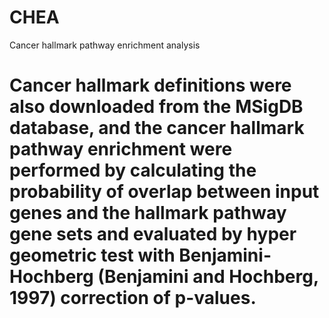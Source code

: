 # CHEA
Cancer hallmark pathway enrichment analysis



# Cancer hallmark definitions were also downloaded from the MSigDB database, and the cancer hallmark pathway enrichment were performed by calculating the probability of overlap between input genes and the hallmark pathway gene sets and evaluated by hyper geometric test with Benjamini-Hochberg (Benjamini and Hochberg, 1997) correction of p-values.

